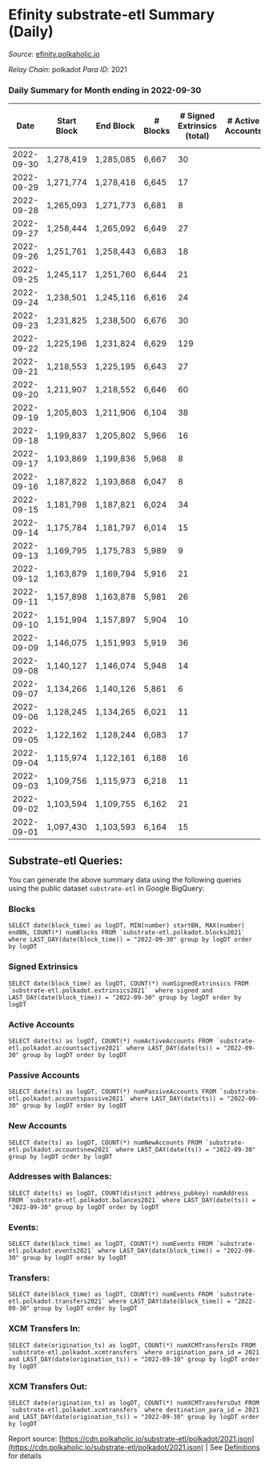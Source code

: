 # Efinity substrate-etl Summary (Daily)

_Source_: [efinity.polkaholic.io](https://efinity.polkaholic.io)

*Relay Chain*: polkadot
*Para ID*: 2021



### Daily Summary for Month ending in 2022-09-30


| Date | Start Block | End Block | # Blocks | # Signed Extrinsics (total) | # Active Accounts | # Passive | # New | # Addresses with Balances | # Events | # Transfers | # XCM Transfers In | # XCM Transfers Out | Issues | 
| ---- | ----------- | --------- | -------- | --------------------------- | ----------------- | --------- | ----- | ------------------------- | -------- | ----------- | ------------------ | ------------------- | ------ |
| 2022-09-30 | 1,278,419 | 1,285,085 | 6,667 | 30 |  |  |  | 15,571 | 20,127 |   |   |   |  |
| 2022-09-29 | 1,271,774 | 1,278,418 | 6,645 | 17 |  |  |  |  | 20,061 | 1  |   |   |  |
| 2022-09-28 | 1,265,093 | 1,271,773 | 6,681 | 8 |  |  |  |  | 20,100 | 2  |   |   |  |
| 2022-09-27 | 1,258,444 | 1,265,092 | 6,649 | 27 |  |  |  |  | 20,118 |   |   |   |  |
| 2022-09-26 | 1,251,761 | 1,258,443 | 6,683 | 18 |  |  |  |  | 20,170 | 4  |   |   |  |
| 2022-09-25 | 1,245,117 | 1,251,760 | 6,644 | 21 |  |  |  |  | 20,081 | 1  |   |   |  |
| 2022-09-24 | 1,238,501 | 1,245,116 | 6,616 | 24 |  |  |  |  | 20,018 | 4 ($13.18) |   |   |  |
| 2022-09-23 | 1,231,825 | 1,238,500 | 6,676 | 30 |  |  |  |  | 20,220 | 1 ($1.18) |   |   |  |
| 2022-09-22 | 1,225,196 | 1,231,824 | 6,629 | 129 |  |  |  |  | 20,991 | 2 ($93.69) |   |   |  |
| 2022-09-21 | 1,218,553 | 1,225,195 | 6,643 | 27 |  |  |  |  | 20,101 | 2 ($5.93) |   |   |  |
| 2022-09-20 | 1,211,907 | 1,218,552 | 6,646 | 60 |  |  |  |  | 20,298 | 5 ($136.67) |   |   |  |
| 2022-09-19 | 1,205,803 | 1,211,906 | 6,104 | 38 |  |  |  | 15,562 | 18,477 | 4 ($950.10) |   |   |  |
| 2022-09-18 | 1,199,837 | 1,205,802 | 5,966 | 16 |  |  |  | 15,560 | 17,993 | 4 ($339.00) |   |   |  |
| 2022-09-17 | 1,193,869 | 1,199,836 | 5,968 | 8 |  |  |  | 15,558 | 17,956 |   |   |   |  |
| 2022-09-16 | 1,187,822 | 1,193,868 | 6,047 | 8 |  |  |  | 15,558 | 18,192 | 1 ($1.37) |   |   |  |
| 2022-09-15 | 1,181,798 | 1,187,821 | 6,024 | 34 |  |  |  | 15,557 | 18,265 | 3 ($5.11) |   |   |  |
| 2022-09-14 | 1,175,784 | 1,181,797 | 6,014 | 15 |  |  |  | 15,555 | 18,142 | 9 ($27.54) |   |   |  |
| 2022-09-13 | 1,169,795 | 1,175,783 | 5,989 | 9 |  |  |  | 15,554 | 18,025 | 2 ($0.45) |   |   |  |
| 2022-09-12 | 1,163,879 | 1,169,794 | 5,916 | 21 |  |  |  |  | 17,856 | 1 ($3.10) |   |   |  |
| 2022-09-11 | 1,157,898 | 1,163,878 | 5,981 | 26 |  |  |  |  | 18,062 | 3 ($84.27) |   |   |  |
| 2022-09-10 | 1,151,994 | 1,157,897 | 5,904 | 10 |  |  |  |  | 17,772 |   |   |   |  |
| 2022-09-09 | 1,146,075 | 1,151,993 | 5,919 | 36 |  |  |  |  | 17,945 | 29 ($3.21) |   |   |  |
| 2022-09-08 | 1,140,127 | 1,146,074 | 5,948 | 14 |  |  |  | 15,552 | 17,918 | 3 ($0.91) |   |   |  |
| 2022-09-07 | 1,134,266 | 1,140,126 | 5,861 | 6 |  |  |  | 15,551 | 17,626 |   |   |   |  |
| 2022-09-06 | 1,128,245 | 1,134,265 | 6,021 | 11 |  |  |  | 15,551 | 18,123 |   |   |   |  |
| 2022-09-05 | 1,122,162 | 1,128,244 | 6,083 | 17 |  |  |  | 15,551 | 18,333 | 3 ($2,247.90) |   |   |  |
| 2022-09-04 | 1,115,974 | 1,122,161 | 6,188 | 16 |  |  |  | 15,551 | 18,651 | 3 ($229.34) |   |   |  |
| 2022-09-03 | 1,109,756 | 1,115,973 | 6,218 | 11 |  |  |  | 15,549 | 18,716 |   |   |   |  |
| 2022-09-02 | 1,103,594 | 1,109,755 | 6,162 | 21 |  |  |  | 15,549 | 18,578 |   |   |   |  |
| 2022-09-01 | 1,097,430 | 1,103,593 | 6,164 | 15 |  |  |  | 15,549 | 18,566 | 1 ($1.81) |   |   |  |

## Substrate-etl Queries:
You can generate the above summary data using the following queries using the public dataset `substrate-etl` in Google BigQuery:


### Blocks
```
SELECT date(block_time) as logDT, MIN(number) startBN, MAX(number) endBN, COUNT(*) numBlocks FROM `substrate-etl.polkadot.blocks2021`  where LAST_DAY(date(block_time)) = "2022-09-30" group by logDT order by logDT
```


### Signed Extrinsics
```
SELECT date(block_time) as logDT, COUNT(*) numSignedExtrinsics FROM `substrate-etl.polkadot.extrinsics2021`  where signed and LAST_DAY(date(block_time)) = "2022-09-30" group by logDT order by logDT
```


### Active Accounts
```
SELECT date(ts) as logDT, COUNT(*) numActiveAccounts FROM `substrate-etl.polkadot.accountsactive2021` where LAST_DAY(date(ts)) = "2022-09-30" group by logDT order by logDT
```


### Passive Accounts
```
SELECT date(ts) as logDT, COUNT(*) numPassiveAccounts FROM `substrate-etl.polkadot.accountspassive2021` where LAST_DAY(date(ts)) = "2022-09-30" group by logDT order by logDT
```


### New Accounts
```
SELECT date(ts) as logDT, COUNT(*) numNewAccounts FROM `substrate-etl.polkadot.accountsnew2021` where LAST_DAY(date(ts)) = "2022-09-30" group by logDT order by logDT
```


### Addresses with Balances:
```
SELECT date(ts) as logDT, COUNT(distinct address_pubkey) numAddress FROM `substrate-etl.polkadot.balances2021` where LAST_DAY(date(ts)) = "2022-09-30" group by logDT order by logDT
```


### Events:
```
SELECT date(block_time) as logDT, COUNT(*) numEvents FROM `substrate-etl.polkadot.events2021` where LAST_DAY(date(block_time)) = "2022-09-30" group by logDT order by logDT
```


### Transfers:
```
SELECT date(block_time) as logDT, COUNT(*) numEvents FROM `substrate-etl.polkadot.transfers2021` where LAST_DAY(date(block_time)) = "2022-09-30" group by logDT order by logDT
```


### XCM Transfers In:
```
SELECT date(origination_ts) as logDT, COUNT(*) numXCMTransfersIn FROM `substrate-etl.polkadot.xcmtransfers` where origination_para_id = 2021 and LAST_DAY(date(origination_ts)) = "2022-09-30" group by logDT order by logDT
```


### XCM Transfers Out:
```
SELECT date(origination_ts) as logDT, COUNT(*) numXCMTransfersOut FROM `substrate-etl.polkadot.xcmtransfers` where destination_para_id = 2021 and LAST_DAY(date(origination_ts)) = "2022-09-30" group by logDT order by logDT
```



Report source: [https://cdn.polkaholic.io/substrate-etl/polkadot/2021.json](https://cdn.polkaholic.io/substrate-etl/polkadot/2021.json) | See [Definitions](/DEFINITIONS.md) for details
